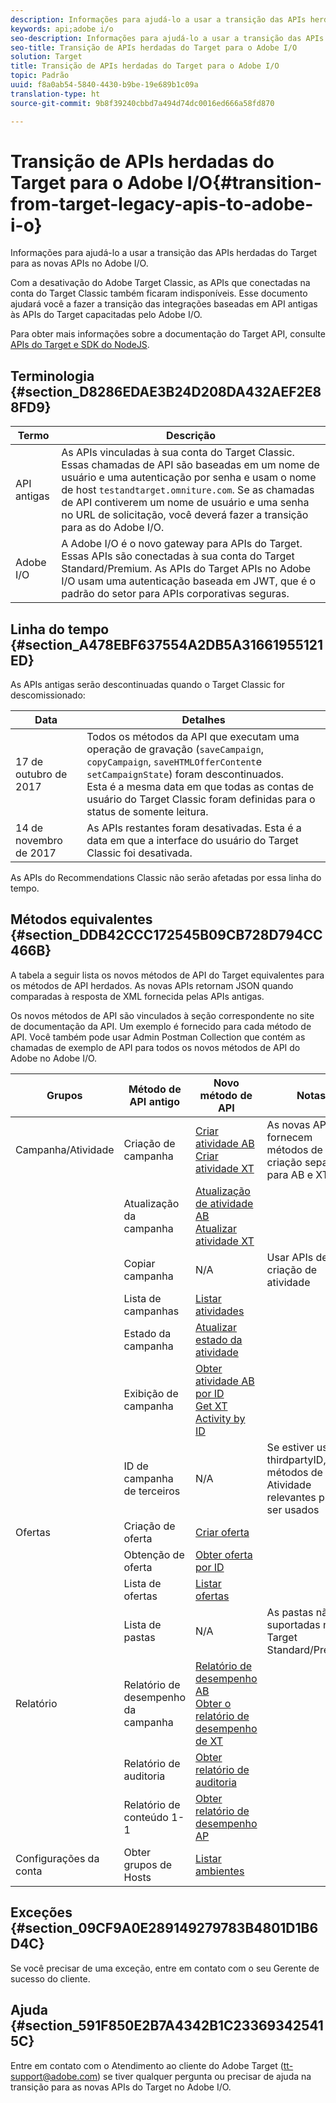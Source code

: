 ```yaml
---
description: Informações para ajudá-lo a usar a transição das APIs herdadas do Target para as novas APIs no Adobe I/O.
keywords: api;adobe i/o
seo-description: Informações para ajudá-lo a usar a transição das APIs herdadas do Target para as novas APIs no Adobe I/O.
seo-title: Transição de APIs herdadas do Target para o Adobe I/O
solution: Target
title: Transição de APIs herdadas do Target para o Adobe I/O
topic: Padrão
uuid: f8a0ab54-5840-4430-b9be-19e689b1c09a
translation-type: ht
source-git-commit: 9b8f39240cbbd7a494d74dc0016ed666a58fd870

---
```



# Transição de APIs herdadas do Target para o Adobe I/O{#transition-from-target-legacy-apis-to-adobe-i-o}

Informações para ajudá-lo a usar a transição das APIs herdadas do Target para as novas APIs no Adobe I/O.

Com a desativação do Adobe Target Classic, as APIs que conectadas na conta do Target Classic também ficaram indisponíveis. Esse documento ajudará você a fazer a transição das integrações baseadas em API antigas às APIs do Target capacitadas pelo Adobe I/O.

Para obter mais informações sobre a documentação do Target API, consulte [APIs do Target e SDK do NodeJS](../../c-implementing-target/c-api-and-sdk-overview/api-and-sdk-overview.md#concept_5718EC1FF2ED4436935D0BCCD7AA29A6).

## Terminologia {#section_D8286EDAE3B24D208DA432AEF2E88FD9}

| Termo | Descrição |
|--- |--- |
| API antigas | As APIs vinculadas à sua conta do Target Classic. Essas chamadas de API são baseadas em um nome de usuário e uma autenticação por senha e usam o nome de host `testandtarget.omniture.com`. Se as chamadas de API contiverem um nome de usuário e uma senha no URL de solicitação, você deverá fazer a transição para as do Adobe I/O. |
| Adobe I/O | A Adobe I/O é o novo gateway para APIs do Target. Essas APIs são conectadas à sua conta do Target Standard/Premium. As APIs do Target APIs no Adobe I/O usam uma autenticação baseada em JWT, que é o padrão do setor para APIs corporativas seguras. |

## Linha do tempo {#section_A478EBF637554A2DB5A31661955121ED}

As APIs antigas serão descontinuadas quando o Target Classic for descomissionado:

| Data | Detalhes |
|--- |--- |
| 17 de outubro de 2017 | Todos os métodos da API que executam uma operação de gravação (`saveCampaign`, `copyCampaign`, `saveHTMLOfferContent`e `setCampaignState`) foram descontinuados.<br>Esta é a mesma data em que todas as contas de usuário do Target Classic foram definidas para o status de somente leitura. |
| 14 de novembro de 2017 | As APIs restantes foram desativadas. Esta é a data em que a interface do usuário do Target Classic foi desativada. |

As APIs do Recommendations Classic não serão afetadas por essa linha do tempo.

## Métodos equivalentes {#section_DDB42CCC172545B09CB728D794CC466B}

A tabela a seguir lista os novos métodos de API do Target equivalentes para os métodos de API herdados. As novas APIs retornam JSON quando comparadas à resposta de XML fornecida pelas APIs antigas.

Os novos métodos de API são vinculados à seção correspondente no site de documentação da API. Um exemplo é fornecido para cada método de API. Você também pode usar Admin Postman Collection que contém as chamadas de exemplo de API para todos os novos métodos de API do Adobe no Adobe I/O.

| Grupos | Método de API antigo | Novo método de API | Notas |
|--- |--- |--- |--- |
| Campanha/Atividade | Criação de campanha | [Criar atividade AB](http://developers.adobetarget.com/api/#create-ab-activity)<br>[Criar atividade XT](http://developers.adobetarget.com/api/#create-xt-activity) | As novas APIs fornecem métodos de criação separados para AB e XT |
|  | Atualização da campanha | [Atualização de atividade AB](http://developers.adobetarget.com/api/#update-ab-activity)<br>[Atualizar atividade XT](http://developers.adobetarget.com/api/#update-xt-activity) |  |
|  | Copiar campanha | N/A | Usar APIs de criação de atividade |
|  | Lista de campanhas | [Listar atividades](http://developers.adobetarget.com/api/#list-activities) |  |
|  | Estado da campanha | [Atualizar estado da atividade](http://developers.adobetarget.com/api/#update-activity-state) |  |
|  | Exibição de campanha | [Obter atividade AB por ID](http://developers.adobetarget.com/api/#get-ab-activity-by-id)<br>[Get XT Activity by ID](http://developers.adobetarget.com/api/#get-xt-activity-by-id) |  |
|  | ID de campanha de terceiros | N/A | Se estiver usando thirdpartyID, os métodos de Atividade relevantes podem ser usados |
| Ofertas | Criação de oferta | [Criar oferta](http://developers.adobetarget.com/api/#create-offer) |  |
|  | Obtenção de oferta | [Obter oferta por ID](http://developers.adobetarget.com/api/#get-offer-by-id) |  |
|  | Lista de ofertas | [Listar ofertas](http://developers.adobetarget.com/api/#list-offers) |  |
|  | Lista de pastas | N/A | As pastas não são suportadas no Target Standard/Premium |
| Relatório | Relatório de desempenho da campanha | [Relatório de desempenho AB](http://developers.adobetarget.com/api/#get-ab-performance-report)<br>[Obter o relatório de desempenho de XT](http://developers.adobetarget.com/api/#get-xt-performance-report) |  |
|  | Relatório de auditoria | [Obter relatório de auditoria](http://developers.adobetarget.com/api/#get-audit-report) |  |
|  | Relatório de conteúdo 1-1 | [Obter relatório de desempenho AP](http://developers.adobetarget.com/api/#get-ap-activity-performance-report) |  |
| Configurações da conta | Obter grupos de Hosts | [Listar ambientes](http://developers.adobetarget.com/api/#list-environments) |  |

## Exceções {#section_09CF9A0E289149279783B4801D1B6D4C}

Se você precisar de uma exceção, entre em contato com o seu Gerente de sucesso do cliente.

## Ajuda {#section_591F850E2B7A4342B1C233693425415C}

Entre em contato com o Atendimento ao cliente do Adobe Target (tt-support@adobe.com) se tiver qualquer pergunta ou precisar de ajuda na transição para as novas APIs do Target no Adobe I/O.

